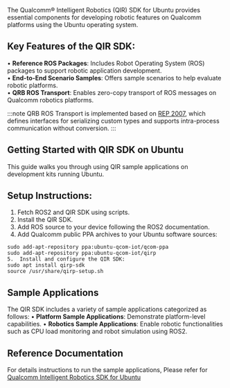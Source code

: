 

The Qualcomm® Intelligent Robotics (QIR) SDK for Ubuntu provides essential components for developing robotic features on Qualcomm platforms using the Ubuntu operating system.

## Key Features of the QIR SDK:  
•	**Reference ROS Packages**: Includes Robot Operating System (ROS) packages to support robotic application development.  
•	**End-to-End Scenario Samples**: Offers sample scenarios to help evaluate robotic platforms.  
•	**QRB ROS Transport**: Enables zero-copy transport of ROS messages on Qualcomm robotics platforms.  

:::note
 QRB ROS Transport is implemented based on [REP 2007](https://www.ros.org/reps/rep-2007.html), which defines interfaces for serializing custom types and supports intra-process communication without conversion.
:::

## Getting Started with QIR SDK on Ubuntu
This guide walks you through using QIR sample applications on development kits running Ubuntu.

## Setup Instructions:
1.	Fetch ROS2 and QIR SDK using scripts.
2.	Install the QIR SDK.
3.	Add ROS source to your device following the ROS2 documentation.
4.	Add Qualcomm public PPA archives to your Ubuntu software sources: 

```shell
sudo add-apt-repository ppa:ubuntu-qcom-iot/qcom-ppa
sudo add-apt-repository ppa:ubuntu-qcom-iot/qirp
5.	Install and configure the QIR SDK: 
sudo apt install qirp-sdk
source /usr/share/qirp-setup.sh
```

## Sample Applications
The QIR SDK includes a variety of sample applications categorized as follows:
•	**Platform Sample Applications**: Demonstrate platform-level capabilities.
•	**Robotics Sample Applications**: Enable robotic functionalities such as CPU load monitoring and robot simulation using ROS2.

## Reference Documentation  
For details instructions to run the sample applications, Please refer for [Qualcomm Intelligent Robotics SDK for Ubuntu](https://docs.qualcomm.com/bundle/publicresource/topics/80-90441-2/robotics-platform-samples_3_1.html?state=preview)





